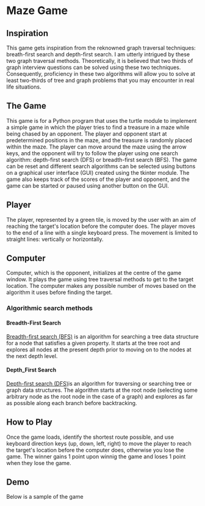 # Maze Game
## Inspiration
This game gets inspiration from the reknowned graph traversal techniques: breath-first search and depth-first search. I am utterly intrigued by these two graph traversal methods. Theoretically, it is believed that two thirds of graph interview questions can be solved using these two techniques. Consequently, proficiency in these two algorithms will allow you to solve at least two-thirds of tree and graph problems that you may encounter in real life situations.

## The Game
This game is for a Python program that uses the turtle module to implement a simple game in which the player tries to find a treasure in a maze while being chased by an opponent. The player and opponent start at predetermined positions in the maze, and the treasure is randomly placed within the maze. The player can move around the maze using the arrow keys, and the opponent will try to follow the player using one search algorithm: depth-first search (DFS) or breadth-first search (BFS). The game can be reset and different search algorithms can be selected using buttons on a graphical user interface (GUI) created using the tkinter module. The game also keeps track of the scores of the player and opponent, and the game can be started or paused using another button on the GUI.

## Player
The player, represented by a green tile, is moved by the user with an aim of reaching the target's location before the computer does. The player moves to the end of a line with a single keyboard press. The movement is limited to straight lines: vertically or horizontally.

## Computer
Computer, which is the opponent, initializes at the centre of the game window. It plays the game using tree traversal methods to get to the target location. The computer makes any possible number of moves based on the algorithm it uses before finding the target.

###  Algorithmic search methods
####  Breadth-First Search
[Breadth-first search (BFS)](https://en.wikipedia.org/wiki/Breadth-first_search) is an algorithm for searching a tree data structure for a node that satisfies a given property. It starts at the tree root and explores all nodes at the present depth prior to moving on to the nodes at the next depth level.

####  Depth_First Search
[Depth-first search (DFS)](https://en.wikipedia.org/wiki/Depth-first_search)is an algorithm for traversing or searching tree or graph data structures. The algorithm starts at the root node (selecting some arbitrary node as the root node in the case of a graph) and explores as far as possible along each branch before backtracking. 

## How to Play 
Once the game loads, identify the shortest route possible, and use keyboard direction keys (up, down, left, right) to move the player to reach the target's location before the computer does, otherwise you lose the game. The winner gains 1 point upon winnig the game and loses 1 point when they lose the game.

## Demo
Below is a sample of the game
